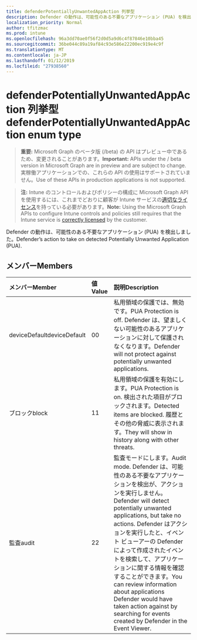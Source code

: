 ```yaml
---
title: defenderPotentiallyUnwantedAppAction 列挙型
description: Defender の動作は、可能性のある不要なアプリケーション (PUA) を検出しました。
localization_priority: Normal
author: tfitzmac
ms.prod: intune
ms.openlocfilehash: 96a3dd70ae0f56f2d0d5a9d6c4f87846e10bba45
ms.sourcegitcommit: 36be044c89a19af84c93e586e22200ec919e4c9f
ms.translationtype: MT
ms.contentlocale: ja-JP
ms.lasthandoff: 01/12/2019
ms.locfileid: "27938560"
---
```

# <a name="defenderpotentiallyunwantedappaction-enum-type"></a><span data-ttu-id="b89ed-103">defenderPotentiallyUnwantedAppAction 列挙型</span><span class="sxs-lookup"><span data-stu-id="b89ed-103">defenderPotentiallyUnwantedAppAction enum type</span></span>

> <span data-ttu-id="b89ed-104">**重要:** Microsoft Graph のベータ版 (/beta) の API はプレビュー中であるため、変更されることがあります。</span><span class="sxs-lookup"><span data-stu-id="b89ed-104">**Important:** APIs under the / beta version in Microsoft Graph are in preview and are subject to change.</span></span> <span data-ttu-id="b89ed-105">実稼働アプリケーションでの、これらの API の使用はサポートされていません。</span><span class="sxs-lookup"><span data-stu-id="b89ed-105">Use of these APIs in production applications is not supported.</span></span>

> <span data-ttu-id="b89ed-106">**注:** Intune のコントロールおよびポリシーの構成に Microsoft Graph API を使用するには、これまでどおりに顧客が Intune サービスの[適切なライセンス](https://go.microsoft.com/fwlink/?linkid=839381)を持っている必要があります。</span><span class="sxs-lookup"><span data-stu-id="b89ed-106">**Note:** Using the Microsoft Graph APIs to configure Intune controls and policies still requires that the Intune service is [correctly licensed](https://go.microsoft.com/fwlink/?linkid=839381) by the customer.</span></span>

<span data-ttu-id="b89ed-107">Defender の動作は、可能性のある不要なアプリケーション (PUA) を検出しました。</span><span class="sxs-lookup"><span data-stu-id="b89ed-107">Defender’s action to take on detected Potentially Unwanted Application (PUA).</span></span>
## <a name="members"></a><span data-ttu-id="b89ed-108">メンバー</span><span class="sxs-lookup"><span data-stu-id="b89ed-108">Members</span></span>
|<span data-ttu-id="b89ed-109">メンバー</span><span class="sxs-lookup"><span data-stu-id="b89ed-109">Member</span></span>|<span data-ttu-id="b89ed-110">値</span><span class="sxs-lookup"><span data-stu-id="b89ed-110">Value</span></span>|<span data-ttu-id="b89ed-111">説明</span><span class="sxs-lookup"><span data-stu-id="b89ed-111">Description</span></span>|
|:---|:---|:---|
|<span data-ttu-id="b89ed-112">deviceDefault</span><span class="sxs-lookup"><span data-stu-id="b89ed-112">deviceDefault</span></span>|<span data-ttu-id="b89ed-113">0</span><span class="sxs-lookup"><span data-stu-id="b89ed-113">0</span></span>|<span data-ttu-id="b89ed-114">私用領域の保護では、無効です。</span><span class="sxs-lookup"><span data-stu-id="b89ed-114">PUA Protection is off.</span></span> <span data-ttu-id="b89ed-115">Defender は、望ましくない可能性のあるアプリケーションに対して保護されなくなります。</span><span class="sxs-lookup"><span data-stu-id="b89ed-115">Defender will not protect against potentially unwanted applications.</span></span>|
|<span data-ttu-id="b89ed-116">ブロック</span><span class="sxs-lookup"><span data-stu-id="b89ed-116">block</span></span>|<span data-ttu-id="b89ed-117">1</span><span class="sxs-lookup"><span data-stu-id="b89ed-117">1</span></span>|<span data-ttu-id="b89ed-118">私用領域の保護を有効にします。</span><span class="sxs-lookup"><span data-stu-id="b89ed-118">PUA Protection is on.</span></span> <span data-ttu-id="b89ed-119">検出された項目がブロックされます。</span><span class="sxs-lookup"><span data-stu-id="b89ed-119">Detected items are blocked.</span></span> <span data-ttu-id="b89ed-120">履歴とその他の脅威に表示されます。</span><span class="sxs-lookup"><span data-stu-id="b89ed-120">They will show in history along with other threats.</span></span>|
|<span data-ttu-id="b89ed-121">監査</span><span class="sxs-lookup"><span data-stu-id="b89ed-121">audit</span></span>|<span data-ttu-id="b89ed-122">2</span><span class="sxs-lookup"><span data-stu-id="b89ed-122">2</span></span>|<span data-ttu-id="b89ed-123">監査モードにします。</span><span class="sxs-lookup"><span data-stu-id="b89ed-123">Audit mode.</span></span> <span data-ttu-id="b89ed-124">Defender は、可能性のある不要なアプリケーションを検出が、アクションを実行しません。</span><span class="sxs-lookup"><span data-stu-id="b89ed-124">Defender will detect potentially unwanted applications, but take no actions.</span></span> <span data-ttu-id="b89ed-125">Defender はアクションを実行したと、イベント ビューアーの Defender によって作成されたイベントを検索して、アプリケーションに関する情報を確認することができます。</span><span class="sxs-lookup"><span data-stu-id="b89ed-125">You can review information about applications Defender would have taken action against by searching for events created by Defender in the Event Viewer.</span></span>|






